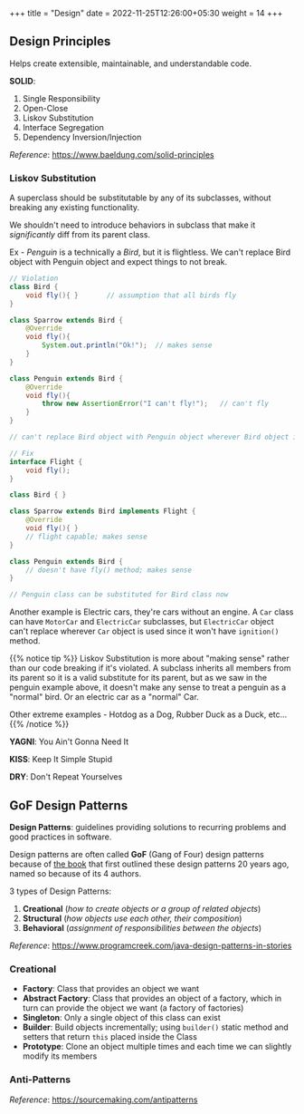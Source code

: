 +++
title = "Design"
date =  2022-11-25T12:26:00+05:30
weight = 14
+++

## Design Principles
Helps create extensible, maintainable, and understandable code.

**SOLID**:
1. Single Responsibility
2. Open-Close
3. Liskov Substitution
4. Interface Segregation
5. Dependency Inversion/Injection

_Reference_: https://www.baeldung.com/solid-principles

### Liskov Substitution

A superclass should be substitutable by any of its subclasses, without breaking any existing functionality.

We shouldn't need to introduce behaviors in subclass that make it _significantly_ diff from its parent class.

Ex - _Penguin_ is a technically a _Bird_, but it is flightless. We can't replace Bird object with Penguin object and expect things to not break.

```java
// Violation
class Bird {
	void fly(){ }		// assumption that all birds fly
}

class Sparrow extends Bird {
	@Override
	void fly(){
		System.out.println("Ok!");	// makes sense
	} 
}

class Penguin extends Bird {
	@Override
	void fly(){
		throw new AssertionError("I can't fly!");	// can't fly
	}
}

// can't replace Bird object with Penguin object wherever Bird object is being used, since Penguin object's fly() method will break

// Fix
interface Flight {
	void fly();
}

class Bird { }

class Sparrow extends Bird implements Flight {
	@Override
	void fly(){ } 
	// flight capable; makes sense
}

class Penguin extends Bird {
	// doesn't have fly() method; makes sense
}

// Penguin class can be substituted for Bird class now
```

Another example is Electric cars, they're cars without an engine. A `Car` class can have `MotorCar` and `ElectricCar` subclasses, but `ElectricCar` object can't replace wherever `Car` object is used since it won't have `ignition()` method.

{{% notice tip %}}
Liskov Substitution is more about "making sense" rather than our code breaking if it's violated. A subclass inherits all members from its parent so it is a valid substitute for its parent, but as we saw in the penguin example above, it doesn't make any sense to treat a penguin as a "normal" bird. Or an electric car as a "normal" Car.

Other extreme examples - Hotdog as a Dog, Rubber Duck as a Duck, etc...
{{% /notice %}}

**YAGNI**: You Ain't Gonna Need It

**KISS**: Keep It Simple Stupid

**DRY**: Don't Repeat Yourselves


## GoF Design Patterns
**Design Patterns**: guidelines providing solutions to recurring problems and good practices in software.

Design patterns are often called **GoF** (Gang of Four) design patterns because of [the book](https://g.co/kgs/RzdfZ2) that first outlined these design patterns 20 years ago, named so because of its 4 authors. 

3 types of Design Patterns:
1. **Creational** (_how to create objects or a group of related objects_)
2. **Structural** (_how objects use each other, their composition_)
3. **Behavioral** (_assignment of responsibilities between the objects_)

_Reference_: https://www.programcreek.com/java-design-patterns-in-stories

### Creational
- **Factory**: Class that provides an object we want
- **Abstract Factory**: Class that provides an object of a factory, which in turn can provide the object we want (a factory of factories)
- **Singleton**: Only a single object of this class can exist
- **Builder**: Build objects incrementally; using `builder()` static method and setters that return `this` placed inside the Class
- **Prototype**: Clone an object multiple times and each time we can slightly modify its members

### Anti-Patterns
_Reference_: https://sourcemaking.com/antipatterns